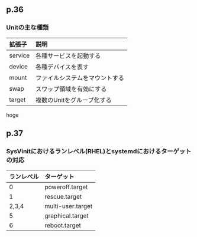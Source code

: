 ## p.36

### Unitの主な種類

|拡張子|説明|
|:--|:--|
|service|各種サービスを起動する|
|device|各種デバイスを表す|
|mount|ファイルシステムをマウントする|
|swap|スワップ領域を有効にする|
|target|複数のUnitをグループ化する|

hoge

## p.37

### SysVinitにおけるランレベル(RHEL)とsystemdにおけるターゲットの対応

|ランレベル|ターゲット|
|:--|:--|
|0|poweroff.target|
|1|rescue.target|
|2,3,4|multi-user.target|
|5|graphical.target|
|6|reboot.target|